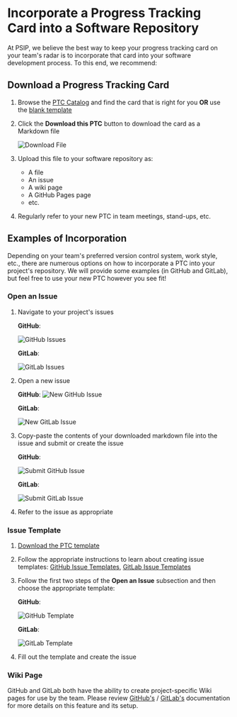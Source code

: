 # Incorporate a Progress Tracking Card into a Software Repository

At PSIP, we believe the best way to keep your progress tracking card on your
team's radar is to incorporate that card into your software development process.
To this end, we recommend:

## Download a Progress Tracking Card

1. Browse the [PTC Catalog](https://bssw-psip.github.io/ptc-catalog/catalog/) and find the card that is right for you **OR** use
the [blank template](/catalog/ProgressTrackingCardTemplate.html)
2. Click the **Download this PTC** button to download the card as a Markdown file
   
   ![Download File](/ptc-catalog/assets/images/download_file.png)
3. Upload this file to your software repository as:
   - A file
   - An issue
   - A wiki page
   - A GitHub Pages page
   - etc.
4. Regularly refer to your new PTC in team meetings, stand-ups, etc.


## Examples of Incorporation

Depending on your team's preferred version control system, work style, etc.,
there are numerous options on how to incorporate a PTC into your project's
repository. We will provide some examples (in GitHub and GitLab), but
feel free to use your new PTC however you see fit!

### Open an Issue

1. Navigate to your project's issues
   
   **GitHub**:
   
   ![GitHub Issues](/ptc-catalog/assets/images/click_on_issues.png)
   
   **GitLab**:
   
   ![GitLab Issues](/ptc-catalog/assets/images/gitlab_click_on_issue.png)
2. Open a new issue
   
   **GitHub**:
   ![New GitHub Issue](/ptc-catalog/assets/images/create_new_issue.png)
   
   **GitLab**:
   
   ![New GitLab Issue](/ptc-catalog/assets/images/gitlab_create_new_issue.png)
3. Copy-paste the contents of your downloaded markdown file into the issue and
   submit or create the issue
   
   **GitHub**:
   
   ![Submit GitHub Issue](/ptc-catalog/assets/images/submit_new_issue.png)
   
   **GitLab**:
   
   ![Submit GitLab Issue](/ptc-catalog/assets/images/gitlab_submit_new_issue.png)
4. Refer to the issue as appropriate

### Issue Template

1. <a href='/ptc-catalog/catalog/ProgressTrackingCardTemplate.md' download>Download the PTC template</a>
2. Follow the appropriate instructions to learn about creating issue templates:
   [GitHub Issue Templates](https://docs.github.com/en/communities/using-templates-to-encourage-useful-issues-and-pull-requests/configuring-issue-templates-for-your-repository),
   [GitLab Issue Templates](https://docs.gitlab.com/ee/user/project/description_templates.html#create-an-issue-template)
3. Follow the first two steps of the **Open an Issue** subsection and then
   choose the appropriate template:
   
   **GitHub**:
   
   ![GitHub Template](/ptc-catalog/assets/images/select_issue_template.png)
   
   **GitLab**:
   
   ![GitLab Template](/ptc-catalog/assets/images/gitlab_select_issue_template.png)
4. Fill out the template and create the issue

### Wiki Page

GitHub and GitLab both have the ability to create project-specific Wiki pages
for use by the team. Please review
[GitHub's](https://docs.github.com/en/communities/documenting-your-project-with-wikis/about-wikis) /
[GitLab's](https://docs.gitlab.com/ee/user/project/wiki/) documentation
for more details on this feature and its setup.
